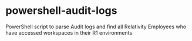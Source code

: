 # powershell-audit-logs
PowerShell script to parse Audit logs and find all Relativity Employees who have accessed workspaces in their R1 environments 
